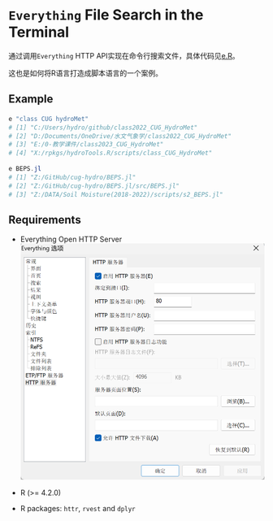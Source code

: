 # `Everything` File Search in the Terminal

通过调用`Everything` HTTP API实现在命令行搜索文件，具体代码见[e.R](e.R)。

这也是如何将R语言打造成脚本语言的一个案例。

## Example

```powershell
e "class CUG hydroMet"
# [1] "C:/Users/hydro/github/class2022_CUG_HydroMet"
# [2] "D:/Documents/OneDrive/水文气象学/class2022_CUG_HydroMet"
# [3] "E:/0-教学课件/class2023_CUG_HydroMet"
# [4] "X:/rpkgs/hydroTools.R/scripts/class_CUG_HydroMet" 
```

```powershell
e BEPS.jl
# [1] "Z:/GitHub/cug-hydro/BEPS.jl"
# [2] "Z:/GitHub/cug-hydro/BEPS.jl/src/BEPS.jl"
# [3] "Z:/DATA/Soil Moisture(2018-2022)/scripts/s2_BEPS.jl"
```

## Requirements

- Everything Open HTTP Server
  ![](images/README/Everything_HTTP.png)

- R (>= 4.2.0)
- R packages: `httr`, `rvest` and `dplyr`
